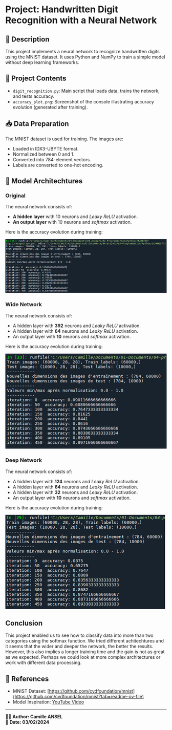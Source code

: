 # Project: Handwritten Digit Recognition with a Neural Network

## 📌 Description
This project implements a neural network to recognize handwritten digits using the MNIST dataset. It uses Python and NumPy to train a simple model without deep learning frameworks.

## 📂 Project Contents
- `digit_recognition.py`: Main script that loads data, trains the network, and tests accuracy.
- `accuracy_plot.png`: Screenshot of the console illustrating accuracy evolution (generated after training).

## 📥 Data Preparation
The MNIST dataset is used for training. The images are:
- Loaded in IDX3-UBYTE format.
- Normalized between 0 and 1.
- Converted into 784-element vectors.
- Labels are converted to one-hot encoding.

## 🧠 Model Architechtures
### Original
The neural network consists of:
- **A hidden layer** with 10 neurons and *Leaky ReLU* activation.
- **An output layer** with 10 neurons and *softmax* activation.

Here is the accuracy evolution during training:

![Console screenshot that show an accuracy of 84% after 450 gradient descent](Results/digit_reco_v1_results.png)

### Wide Network
The neural network consists of:
- A hidden layer with **392** neurons and *Leaky ReLU* activation.
- A hidden layer with **64** neurons and *Leaky ReLU* activation.
- An output layer with **10** neurons and *softmax* activation.

Here is the accuracy evolution during training:

![Console screenshot that show an accuracy of 90% after 450 gradient descent](Results/digit_reco_v2_results.png)

### Deep Network
The neural network consists of:
- A hidden layer with **124** neurons and *Leaky ReLU* activation.
- A hidden layer with **64** neurons and *Leaky ReLU* activation.
- A hidden layer with **32** neurons and *Leaky ReLU* activation.
- An output layer with **10** neurons and *softmax* activation.

Here is the accuracy evolution during training:

![Console screenshot that show an accuracy of 89% after 450 gradient descent](Results/digit_reco_v3_results.png)

## Conclusion
This project enabled us to see how to classify data into more than two categories using the softmax function. We tried different achitechtures and it seems that the wider and deeper the network, the better the results. However, this also implies a longer training time and the gain is not as great as we expected. Perhaps we could look at more complex architectures or work with different data processing.

## 📜 References
- MNIST Dataset: [https://github.com/cvdfoundation/mnist](https://github.com/cvdfoundation/mnist?tab=readme-ov-file)
- Model Inspiration: [YouTube Video](https://www.youtube.com/watch?v=w8yWXqWQYmU)

---
👨‍💻 **Author: Camille ANSEL**  
📅 **Date: 03/02/2024**

